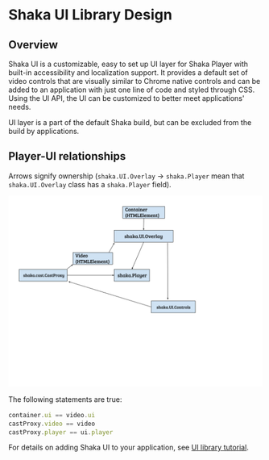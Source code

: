 # Shaka UI Library Design

## Overview

Shaka UI is a customizable, easy to set up UI layer for Shaka Player with built-in
accessibility and localization support. It provides a default set of video controls
that are visually similar to Chrome native controls and can be added to an application
with just one line of code and styled through CSS. Using the UI API, the UI can be
customized to better meet applications' needs.

UI layer is a part of the default Shaka build, but can be excluded from the build by
applications.


## Player-UI relationships

Arrows signify ownership (`shaka.UI.Overlay` -> `shaka.Player` mean that
`shaka.UI.Overlay` class has a `shaka.Player` field).

![Player-UI relationships diagram](ui_player_relationships.svg)

The following statements are true:
```js
container.ui == video.ui
castProxy.video == video
castProxy.player == ui.player
```

For details on adding Shaka UI to your application, see [UI library tutorial].

[UI library tutorial]: https://uipreview-dot-shaka-player-demo.appspot.com/docs/api/tutorial-ui.html
